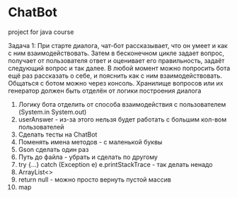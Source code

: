 # ChatBot
project for java course

Задача 1:
При старте диалога, чат-бот рассказывает, что он умеет и как с ним взаимодействовать. Затем в бесконечном цикле задает вопрос, получает от пользователя ответ и оценивает его правильность, задаёт следующий вопрос и так далее. В любой момент можно попросить бота ещё раз рассказать о себе, и пояснить как с ним взаимодействовать.
Общаться с ботом можно через консоль. Хранилище вопросов или их генератор должен быть отделён от логики построения диалога

1) Логику бота отделить от способа взаимодействия с пользователем (System.in System.out)
2) userAnswer - из-за этого нельзя будет работать с большим кол-вом пользователей
3) Сделать тесты на ChatBot
4) Поменять имена методов - с маленькой буквы
5) Gson сделать один раз
6) Путь до файла - убрать и сделать по другому
7) try {...} catch (Exception e) e.printStackTrace - так делать ненадо
8) ArrayList<> 
9) return null - можно просто вернуть пустой массив
10) map
